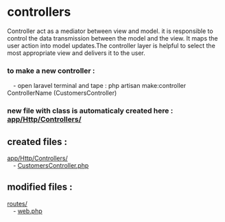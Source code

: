 
# controllers

Controller act as a mediator between view and model. it is responsible to control the data transmission between the model and the view.
It maps the user action into model updates.The controller layer is helpful to select the most appropriate view and delivers it to the user.

### to make a new controller :
&emsp;- open laravel terminal and tape : php artisan make:controller ControllerName (CustomersController)

### new file with class is automaticaly created here : [app/Http/Controllers/](https://github.com/Geoffrey-Carpentier/1st_laravel_project/tree/main/app/Http/Controllers)

created files :
----------------
[app/Http/Controllers/](https://github.com/Geoffrey-Carpentier/1st_laravel_project/tree/main/app/Http/Controllers)
<br/>&emsp;- [CustomersController.php](https://github.com/Geoffrey-Carpentier/1st_laravel_project/blob/18f7c9f92e06ed0734926a190aa3409b1109a44f/app/Http/Controllers/CustomersController.php)
  
modified files :
----------------
[routes/](https://github.com/Geoffrey-Carpentier/1st_laravel_project/tree/main/routes)
<br/>&emsp;- [web.php](https://github.com/Geoffrey-Carpentier/1st_laravel_project/blob/18f7c9f92e06ed0734926a190aa3409b1109a44f/routes/web.php)

  
  
